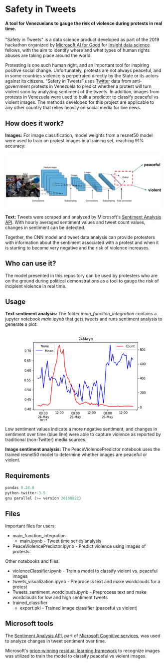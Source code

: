 # Safety in Tweets

#### A tool for Venezuelans to gauge the risk of violence during protests in real time.

"Safety in Tweets" is a data science product developed as part of the 2019 hackathon organized by [Microsoft AI for Good](https://www.microsoft.com/en-us/ai/ai-for-good) for [Insight data science](https://www.insightdatascience.com/) fellows, with the aim to identify where and what types of human rights abuses are taking place around the world.

Protesting is one such human right, and an important tool for inspiring positive social change. Unfortunately, protests are not always peaceful, and in some countries violence is perpetrated directly by the State or its actors against its citizens. “Safety in Tweets” uses [Twitter](https://twitter.com/) data from anti-government protests in Venezuela to predict whether a protest will turn violent soon by analyzing sentiment of the tweets. In addition, images from protests in Venezuela were used to built a predictor to classify peaceful vs violent images. The methods developed for this project are applicable to any other country that relies heavily on social media for live news.   


## How does it work?

**Images:** For image classification, model weights from a resnet50 model were used to train on protest images in a training set, reaching 91% accuracy:

<p align="center">
  <img src="cnn_model.png">
</p>


**Text:** Tweets were scraped and analyzed by Microsoft's [Sentiment Analysis API](https://westcentralus.dev.cognitive.microsoft.com/docs/services/TextAnalytics-v2-1/operations/56f30ceeeda5650db055a3c9). With hourly averaged sentiment values and tweet count values, changes in sentiment can be detected.

Together, the CNN model and tweet data analysis can provide protesters with information about the sentiment associated with a protest and when it is starting to become very negative and the risk of violence increases.


## Who can use it?

The model presented in this repository can be used by protesters who are on the ground during political demonstrations as a tool to gauge the risk of incipient violence in real time.

## Usage

**Text sentiment analysis:** The folder *main_function_integration* contains a jupyter notebook *main.ipynb* that gets tweets and runs sentiment analysis to generate a plot:

<p align="center">
  <img src="sentiment_time_series_plots/hourly/24Mayo.png">
</p>

Low sentiment values indicate a more negative sentiment, and changes in sentiment over time (blue line) were able to capture violence as reported by traditional (non-Twitter) media sources.

**Image sentiment analysis:** The PeaceViolencePredictor notebook uses the trained resnet50 model to determine whether images are peaceful or violent. 

## Requirements
```python
pandas 0.24.0
python-twitter-3.5
gnu parallel (>= version 20160822)
```


## Files

Important files for users:

* main_function_integration
    - main.ipynb - Tweet time series analysis
* PeaceViolencePredictor.ipynb - Predict violence using images of protests.

Other notebooks and files:
* violenceClassifier.ipynb - Train a model to classify violent vs. peaceful images
* tweets_visualization.ipynb - Preprocess text and make wordclouds for a protest
* Tweets_sentiment_wordclouds.ipynb - Preprocess text and make wordclouds for low and high sentiment tweets
* trained_classifier
    - export.pkl - Trained image classifier (peaceful vs violent)



## Microsoft tools
  The [Sentiment Analysis API](https://westcentralus.dev.cognitive.microsoft.com/docs/services/TextAnalytics-v2-1/operations/56f30ceeeda5650db055a3c9), part of [Microsoft Cognitive services](https://azure.microsoft.com/en-us/services/cognitive-services/), was used to analyze changes in tweet sentiment over time.  

Microsoft's [price-winning](https://blogs.microsoft.com/ai/microsoft-researchers-win-imagenet-computer-vision-challenge/) [residual learning framework](https://arxiv.org/abs/1512.03385) to recognize images was utilized to train the model to classify peaceful vs violent images.    
